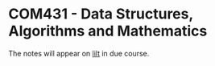# COM431 - Data Structures, Algorithms and Mathematics

The notes will appear on [lilt](https://lilt.hikar.org) in due course.
